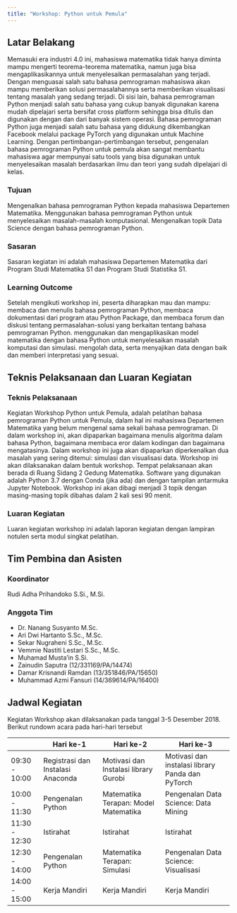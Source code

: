 ```yaml
---
title: "Workshop: Python untuk Pemula"
---
```


## Latar Belakang
Memasuki era industri 4.0 ini, mahasiswa matematika tidak hanya diminta mampu mengerti teorema-teorema matematika, namun juga bisa mengaplikasikannya untuk menyelesaikan permasalahan yang terjadi. Dengan menguasai salah satu bahasa pemrograman mahasiswa akan mampu memberikan solusi permasalahannya serta memberikan visualisasi tentang masalah yang sedang terjadi.
Di sisi lain, bahasa pemrograman Python menjadi salah satu bahasa yang cukup banyak digunakan karena mudah dipelajari serta bersifat cross platform sehingga bisa ditulis dan digunakan dengan dan dari banyak sistem operasi. Bahasa pemrograman Python juga menjadi salah satu bahasa yang didukung dikembangkan Facebook melalui package PyTorch yang digunakan untuk Machine Learning.
Dengan pertimbangan-pertimbangan tersebut, pengenalan bahasa pemrograman Python untuk pemula akan sangat membantu mahasiswa agar mempunyai satu tools yang bisa digunakan untuk menyelesaikan masalah berdasarkan ilmu dan teori yang sudah dipelajari di kelas. 

### Tujuan
Mengenalkan bahasa pemrograman Python kepada mahasiswa Departemen Matematika.
Menggunakan bahasa pemrograman Python untuk menyelesaikan masalah-masalah komputasional.
Mengenalkan topik Data Science dengan bahasa pemrograman Python.


### Sasaran
Sasaran kegiatan ini adalah mahasiswa Departemen Matematika dari Program Studi Matematika S1 dan Program Studi Statistika S1.


### Learning Outcome
Setelah mengikuti workshop ini, peserta diharapkan mau dan mampu:
membaca dan menulis bahasa pemrograman Python, membaca dokumentasi dari program atau Python Package, dan membaca forum dan diskusi tentang permasalahan-solusi yang berkaitan tentang bahasa pemrograman Python.
menggunakan dan mengaplikasikan model matematika dengan bahasa Python untuk menyelesaikan masalah komputasi dan simulasi.
mengolah data, serta menyajikan data dengan baik dan memberi interpretasi yang sesuai.

## Teknis Pelaksanaan dan Luaran Kegiatan

### Teknis Pelaksanaan
Kegiatan Workshop Python untuk Pemula, adalah pelatihan bahasa pemrograman Python untuk Pemula, dalam hal ini mahasiswa Departemen Matematika yang belum mengenal sama sekali bahasa pemrograman. Di dalam workshop ini, akan dipaparkan bagaimana menulis algoritma dalam bahasa Python, bagaimana membaca eror dalam kodingan dan bagaimana mengatasinya. Dalam workshop ini juga akan dipaparkan diperkenalkan dua masalah yang sering ditemui: simulasi dan visualisasi data. 
Workshop ini akan dilaksanakan dalam bentuk workshop. Tempat pelaksanaan akan berada di Ruang Sidang 2 Gedung Matematika. Software yang digunakan adalah Python 3.7 dengan Conda (jika ada) dan dengan tampilan antarmuka Jupyter Notebook. Workshop ini akan dibagi menjadi 3 topik dengan masing-masing topik dibahas dalam 2 kali sesi 90 menit.

### Luaran Kegiatan
Luaran kegiatan workshop ini adalah laporan kegiatan dengan lampiran notulen serta modul singkat pelatihan.

## Tim Pembina dan Asisten

### Koordinator

Rudi Adha Prihandoko S.Si., M.Si.

### Anggota Tim

- Dr. Nanang Susyanto M.Sc.
- Ari Dwi Hartanto S.Sc., M.Sc.
- Sekar Nugraheni S.Sc., M.Sc.
- Vemmie Nastiti Lestari S.Sc., M.Sc.
- Muhamad Musta’in S.Si.
- Zainudin Saputra (12/331169/PA/14474)
- Damar Krisnandi Ramdan (13/351846/PA/15650)
- Muhammad Azmi Fansuri (14/369614/PA/16400)

## Jadwal Kegiatan
Kegiatan Workshop akan dilaksanakan pada tanggal  3-5 Desember 2018. Berikut rundown acara pada hari-hari tersebut


|               	| Hari ke-1                         	| Hari ke-2                             	| Hari ke-3 	|   	
|---------------	|-----------------------------------	|---------------------------------------	|-----------	|
| 09:30 - 10:00 	| Registrasi dan Instalasi Anaconda 	| Motivasi dan Instalasi library Gurobi 	| Motivasi dan instalasi library Panda dan PyTorch          	| 
| 10:00 - 11:30 | Pengenalan Python | Matematika Terapan: Model Matematika | Pengenalan Data Science: Data Mining |
| 11:30 - 12:30 | Istirahat |Istirahat |Istirahat |
| 12:30 - 14:00 | Pengenalan Python | Matematika Terapan: Simulasi | Pengenalan Data Science: Visualisasi | 
| 14:00 - 15:00 | Kerja Mandiri | Kerja Mandiri | Kerja Mandiri | 

